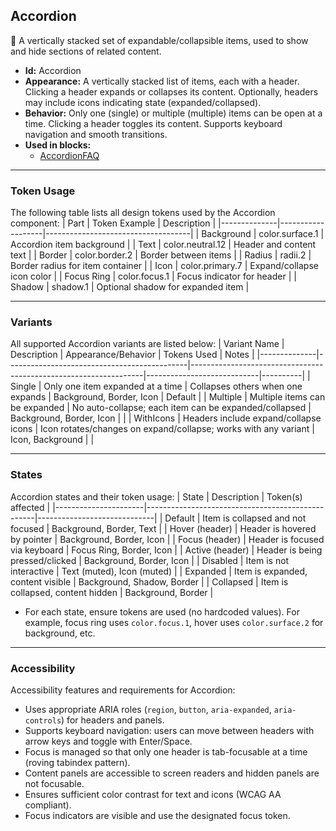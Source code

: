 ## Accordion 
🔽 A vertically stacked set of expandable/collapsible items, used to show and hide sections of related content.
- **Id:** Accordion
- **Appearance:** A vertically stacked list of items, each with a header. Clicking a header expands or collapses its content. Optionally, headers may include icons indicating state (expanded/collapsed).
- **Behavior:** Only one (single) or multiple (multiple) items can be open at a time. Clicking a header toggles its content. Supports keyboard navigation and smooth transitions.
- **Used in blocks:**
  - [AccordionFAQ](../blocks/AccordionFAQ.md)

---

### Token Usage
The following table lists all design tokens used by the Accordion component:
| Part         | Token Example      | Description                        |
|--------------|-------------------|------------------------------------|
| Background   | color.surface.1   | Accordion item background          |
| Text         | color.neutral.12  | Header and content text            |
| Border       | color.border.2    | Border between items               |
| Radius       | radii.2           | Border radius for item container   |
| Icon         | color.primary.7   | Expand/collapse icon color         |
| Focus Ring   | color.focus.1     | Focus indicator for header         |
| Shadow       | shadow.1          | Optional shadow for expanded item  |

---

### Variants
All supported Accordion variants are listed below:
| Variant Name | Description                                 | Appearance/Behavior                                              | Tokens Used                | Notes    |
|--------------|---------------------------------------------|------------------------------------------------------------------|----------------------------|----------|
| Single       | Only one item expanded at a time            | Collapses others when one expands                               | Background, Border, Icon   | Default  |
| Multiple     | Multiple items can be expanded              | No auto-collapse; each item can be expanded/collapsed            | Background, Border, Icon   |          |
| WithIcons    | Headers include expand/collapse icons       | Icon rotates/changes on expand/collapse; works with any variant  | Icon, Background           |          |

---

### States
Accordion states and their token usage:
| State                | Description                                      | Token(s) affected           |
|----------------------|--------------------------------------------------|-----------------------------|
| Default              | Item is collapsed and not focused                | Background, Border, Text    |
| Hover (header)       | Header is hovered by pointer                     | Background, Border, Icon    |
| Focus (header)       | Header is focused via keyboard                   | Focus Ring, Border, Icon    |
| Active (header)      | Header is being pressed/clicked                  | Background, Border, Icon    |
| Disabled             | Item is not interactive                          | Text (muted), Icon (muted)  |
| Expanded             | Item is expanded, content visible                | Background, Shadow, Border  |
| Collapsed            | Item is collapsed, content hidden                | Background, Border          |
- For each state, ensure tokens are used (no hardcoded values). For example, focus ring uses `color.focus.1`, hover uses `color.surface.2` for background, etc.

---

### Accessibility
Accessibility features and requirements for Accordion:
- Uses appropriate ARIA roles (`region`, `button`, `aria-expanded`, `aria-controls`) for headers and panels.
- Supports keyboard navigation: users can move between headers with arrow keys and toggle with Enter/Space.
- Focus is managed so that only one header is tab-focusable at a time (roving tabindex pattern).
- Content panels are accessible to screen readers and hidden panels are not focusable.
- Ensures sufficient color contrast for text and icons (WCAG AA compliant).
- Focus indicators are visible and use the designated focus token.
